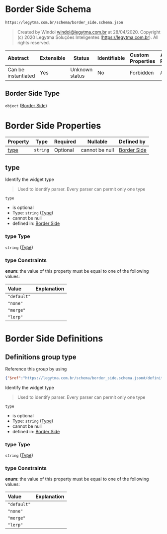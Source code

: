 # Border Side Schema

```txt
https://legytma.com.br/schema/border_side.schema.json
```




> Created by Windol [windol@legytma.com.br](mailto:windol@legytma.com.br) at 28/04/2020.
> Copyright (c) 2020 Legytma Soluções Inteligentes (<https://legytma.com.br>). All rights reserved.
>

| Abstract            | Extensible | Status         | Identifiable | Custom Properties | Additional Properties | Access Restrictions | Defined In                                                                          |
| :------------------ | ---------- | -------------- | ------------ | :---------------- | --------------------- | ------------------- | ----------------------------------------------------------------------------------- |
| Can be instantiated | Yes        | Unknown status | No           | Forbidden         | Allowed               | none                | [border_side.schema.json](../schema/border_side.schema.json) |

## Border Side Type

`object` ([Border Side](border_side.md))

# Border Side Properties

| Property      | Type     | Required | Nullable       | Defined by                                                                                                                  |
| :------------ | -------- | -------- | -------------- | :-------------------------------------------------------------------------------------------------------------------------- |
| [type](#type) | `string` | Optional | cannot be null | [Border Side](border_side-properties-type.md) |

## type

Identify the widget type


> Used to identify parser. Every parser can permit only one type
>

`type`

-   is optional
-   Type: `string` ([Type](border_side-properties-type.md))
-   cannot be null
-   defined in: [Border Side](border_side-properties-type.md)

### type Type

`string` ([Type](border_side-properties-type.md))

### type Constraints

**enum**: the value of this property must be equal to one of the following values:

| Value       | Explanation |
| :---------- | ----------- |
| `"default"` |             |
| `"none"`    |             |
| `"merge"`   |             |
| `"lerp"`    |             |

# Border Side Definitions

## Definitions group type

Reference this group by using

```json
{"$ref":"https://legytma.com.br/schema/border_side.schema.json#/definitions/type"}
```

Identify the widget type


> Used to identify parser. Every parser can permit only one type
>

`type`

-   is optional
-   Type: `string` ([Type](border_side-definitions-type.md))
-   cannot be null
-   defined in: [Border Side](border_side-definitions-type.md)

### type Type

`string` ([Type](border_side-definitions-type.md))

### type Constraints

**enum**: the value of this property must be equal to one of the following values:

| Value       | Explanation |
| :---------- | ----------- |
| `"default"` |             |
| `"none"`    |             |
| `"merge"`   |             |
| `"lerp"`    |             |
